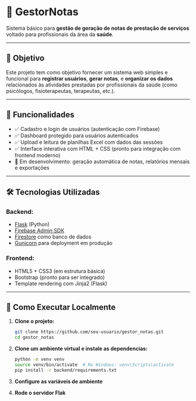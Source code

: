 # 🏥 GestorNotas

Sistema básico para **gestão de geração de notas de prestação de serviços** voltado para profissionais da área da **saúde**.

---

## 📌 Objetivo

Este projeto tem como objetivo fornecer um sistema web simples e funcional para **registrar usuários**, **gerar notas**, e **organizar os dados** relacionados às atividades prestadas por profissionais da saúde (como psicólogos, fisioterapeutas, terapeutas, etc.).

---

## 🧩 Funcionalidades

- ✅ Cadastro e login de usuários (autenticação com Firebase)
- ✅ Dashboard protegido para usuários autenticados
- ✅ Upload e leitura de planilhas Excel com dados das sessões
- ✅ Interface interativa com HTML + CSS (pronto para integração com frontend moderno)
- 🚧 Em desenvolvimento: geração automática de notas, relatórios mensais e exportações

---

## 🛠️ Tecnologias Utilizadas

### Backend:
- [Flask](https://flask.palletsprojects.com/) (Python)
- [Firebase Admin SDK](https://firebase.google.com/docs/admin)
- [Firestore](https://firebase.google.com/docs/firestore) como banco de dados
- [Gunicorn](https://gunicorn.org/) para deployment em produção

### Frontend:
- HTML5 + CSS3 (em estrutura básica)
- Bootstrap (pronto para ser integrado)
- Template rendering com Jinja2 (Flask)

---

## 🚀 Como Executar Localmente

1. **Clone o projeto:**
   ```bash
   git clone https://github.com/seu-usuario/gestor_notas.git
   cd gestor_notas


2. **Clone um ambiente virtual e instale as dependencias:**
   ```bash
   python -m venv venv
   source venv/bin/activate  # No Windows: venv\Scripts\activate
   pip install -r backend/requirements.txt


3. **Configure as variáveis de ambiente**
   
4. **Rode o servidor Flak**


